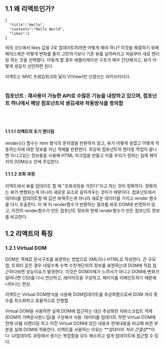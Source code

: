 ## 1.1 왜 리액트인가?

```
{
  "title":"Hello",
  "contents":"Hello World",
  "likes":1
}
```

위의 코드에서 likes 값을 2로 업데이트하려면 어떻게 해야 하나?
이것을 해결하기 위해 페이스북은 어떻게 변화를 줄지 고민하기보다 기존 뷰를 날려버리고 처음부터 새로 렌더링 하는 것을 선택했다. 이렇게 할 경우 애플리케이션 구조가 매우 간단해지고, 뷰가 어떻게 생길지 선언하면 된다.

리액트는 MVC 프레임워크와 달리 V(View)만 신경쓰는 라이브러리다.
<br><br/>

### 컴포넌트 : 재사용이 가능한 API로 수많은 기능을 내장하고 있으며, 컴포넌트 하나에서 해당 컴포넌트의 생김새와 작동방식을 정의함

<br><br/>

#### 1.1.1.1 리액트의 초기 렌더링

render(){} 함수는 html 형식의 문자열을 반환하지 않고, 뷰가 어떻게 생겼고 어떻게 작동하는지에 대한 정보를 지닌 객체를 반환한다. 최상위 컴포넌트의 렌더링 작업이 끝나면 지니고있는 정보들을 사용해 HTML 마크업을 만들고 이를 우리가 정하는 실제 페이지의 DOM요소 안에 주입한다.

#### 1.1.1.2 조화 과정

리액트에서 뷰를 업데이트 할 때 "조화과정을 거친다"라고 하는 것이 정확하다. 정확히는 뷰가 변형되는게 아니라 새로운 요소로 갈아끼우는 것이기 때문이다. 컴포넌트에서 데이터를 업데이트할 때 값만 바꿔주는게 아니라 새로운 데이터를 가지고 render 함수를 다시 호출한다. 이 때 이 render함수가 반환하는 결과를 바로 DOM에 반영하지 않고, 이전의 render함수가 만든 컴포넌트 정보와 현재 render함수가 만든 컴포넌트 정보를 비교한다.

## 1.2 리액트의 특징

### 1.2.1 Virtual DOM

DOM은 객체로 문서구조를 표현하는 방법으로 XML이나 HTML로 작성한다. 큰 규모 앱, 트위터 같은 경우 내릴수록 수백 수천개단위의 정보를 표현하는데 DOM에 직접 접근하다보면 성능이슈가 발생한다. 이것은 DOM자체가 느려서가 아니고 DOM에 변화가 일어나면 CSS를 다시 연산하고, 레이아웃을 구성하고, 페이지를 리페인트하기 때문에 나타나는 현상.

리액트는 Virtual DOM방식을 사용해 DOM업데이트를 추상화함으로써 DOM 처리 횟수를 최소화하고 효율적으로 진행함.

Virtual DOM을 사용하면 실제 DOM에 접근하는 대신 추상화한 자바스크립트 객체(DOM의 가벼운사본느낌)를 구성해서 사용. 데이터를 업데이트 하면 Virtual DOM에 전체 UI를 리렌더링 하고 이전 Virtual DOM에 있던 내용과 현재내용을 비교해 바뀐 부분을 실제 DOM에 적용한다.
리액트를 사용하는 이유는 **_업데이트 처리 간결성_**이다. UI업데이트 과정에서 생기는 복잡함을 모두 해소하고 쉽게 업데이트에 접근할 수 있다.
